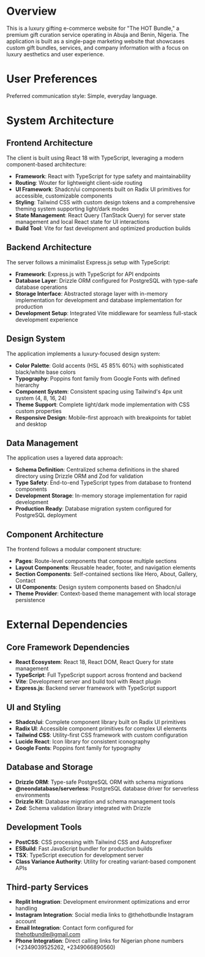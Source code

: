 # Overview

This is a luxury gifting e-commerce website for "The HOT Bundle," a premium gift curation service operating in Abuja and Benin, Nigeria. The application is built as a single-page marketing website that showcases custom gift bundles, services, and company information with a focus on luxury aesthetics and user experience.

# User Preferences

Preferred communication style: Simple, everyday language.

# System Architecture

## Frontend Architecture
The client is built using React 18 with TypeScript, leveraging a modern component-based architecture:

- **Framework**: React with TypeScript for type safety and maintainability
- **Routing**: Wouter for lightweight client-side routing
- **UI Framework**: Shadcn/ui components built on Radix UI primitives for accessible, customizable components
- **Styling**: Tailwind CSS with custom design tokens and a comprehensive theming system supporting light/dark modes
- **State Management**: React Query (TanStack Query) for server state management and local React state for UI interactions
- **Build Tool**: Vite for fast development and optimized production builds

## Backend Architecture
The server follows a minimalist Express.js setup with TypeScript:

- **Framework**: Express.js with TypeScript for API endpoints
- **Database Layer**: Drizzle ORM configured for PostgreSQL with type-safe database operations
- **Storage Interface**: Abstracted storage layer with in-memory implementation for development and database implementation for production
- **Development Setup**: Integrated Vite middleware for seamless full-stack development experience

## Design System
The application implements a luxury-focused design system:

- **Color Palette**: Gold accents (HSL 45 85% 60%) with sophisticated black/white base colors
- **Typography**: Poppins font family from Google Fonts with defined hierarchy
- **Component System**: Consistent spacing using Tailwind's 4px unit system (4, 8, 16, 24)
- **Theme Support**: Complete light/dark mode implementation with CSS custom properties
- **Responsive Design**: Mobile-first approach with breakpoints for tablet and desktop

## Data Management
The application uses a layered data approach:

- **Schema Definition**: Centralized schema definitions in the shared directory using Drizzle ORM and Zod for validation
- **Type Safety**: End-to-end TypeScript types from database to frontend components
- **Development Storage**: In-memory storage implementation for rapid development
- **Production Ready**: Database migration system configured for PostgreSQL deployment

## Component Architecture
The frontend follows a modular component structure:

- **Pages**: Route-level components that compose multiple sections
- **Layout Components**: Reusable header, footer, and navigation elements
- **Section Components**: Self-contained sections like Hero, About, Gallery, Contact
- **UI Components**: Design system components based on Shadcn/ui
- **Theme Provider**: Context-based theme management with local storage persistence

# External Dependencies

## Core Framework Dependencies
- **React Ecosystem**: React 18, React DOM, React Query for state management
- **TypeScript**: Full TypeScript support across frontend and backend
- **Vite**: Development server and build tool with React plugin
- **Express.js**: Backend server framework with TypeScript support

## UI and Styling
- **Shadcn/ui**: Complete component library built on Radix UI primitives
- **Radix UI**: Accessible component primitives for complex UI elements
- **Tailwind CSS**: Utility-first CSS framework with custom configuration
- **Lucide React**: Icon library for consistent iconography
- **Google Fonts**: Poppins font family for typography

## Database and Storage
- **Drizzle ORM**: Type-safe PostgreSQL ORM with schema migrations
- **@neondatabase/serverless**: PostgreSQL database driver for serverless environments
- **Drizzle Kit**: Database migration and schema management tools
- **Zod**: Schema validation library integrated with Drizzle

## Development Tools
- **PostCSS**: CSS processing with Tailwind CSS and Autoprefixer
- **ESBuild**: Fast JavaScript bundler for production builds
- **TSX**: TypeScript execution for development server
- **Class Variance Authority**: Utility for creating variant-based component APIs

## Third-party Services
- **Replit Integration**: Development environment optimizations and error handling
- **Instagram Integration**: Social media links to @thehotbundle Instagram account
- **Email Integration**: Contact form configured for thehotbundle@gmail.com
- **Phone Integration**: Direct calling links for Nigerian phone numbers (+2349039525262, +2349066890560)